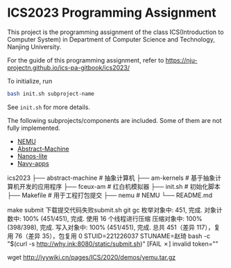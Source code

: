 # ICS2023 Programming Assignment

This project is the programming assignment of the class ICS(Introduction to Computer System)
in Department of Computer Science and Technology, Nanjing University.

For the guide of this programming assignment,
refer to https://nju-projectn.github.io/ics-pa-gitbook/ics2023/

To initialize, run
```bash
bash init.sh subproject-name
```
See `init.sh` for more details.

The following subprojects/components are included. Some of them are not fully implemented.
* [NEMU](https://github.com/NJU-ProjectN/nemu)
* [Abstract-Machine](https://github.com/NJU-ProjectN/abstract-machine)
* [Nanos-lite](https://github.com/NJU-ProjectN/nanos-lite)
* [Navy-apps](https://github.com/NJU-ProjectN/navy-apps)






ics2023
├── abstract-machine   # 抽象计算机
├── am-kernels         # 基于抽象计算机开发的应用程序
├── fceux-am           # 红白机模拟器
├── init.sh            # 初始化脚本
├── Makefile           # 用于工程打包提交
├── nemu               # NEMU
└── README.md


make submit
下载提交代码失败submit.sh
    git gc
    枚举对象中: 451, 完成.
    对象计数中: 100% (451/451), 完成.
    使用 16 个线程进行压缩
    压缩对象中: 100% (398/398), 完成.
    写入对象中: 100% (451/451), 完成.
    总共 451（差异 117），复用 76（差异 35），包复用 0
    STUID=221226037 STUNAME=赵琦 bash -c "$(curl -s http://why.ink:8080/static/submit.sh)"
    [FAIL ✗] invalid token=""


wget http://jyywiki.cn/pages/ICS/2020/demos/yemu.tar.gz



